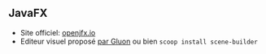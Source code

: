 ## JavaFX

- Site officiel: [openjfx.io](https://openjfx.io/)
- Editeur visuel proposé [par Gluon](https://gluonhq.com/products/scene-builder/) ou bien `scoop install scene-builder`
